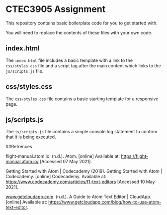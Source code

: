 # CTEC3905 Assignment

This repository contains basic boilerplate code for you to get started with.

You will need to replace the contents of these files with your own code.

## index.html

The `index.html` file includes a basic template with a link to the `css/styles.css` file and a script tag after the main content which links to the `js/scripts.js` file.

## css/styles.css

The `css/styles.css` file contains a basic starting template for a responsive page.

## js/scripts.js

The `js/scripts.js` file contains a simple console.log statement to confirm that it is being executed.

##Refrences

flight-manual.atom.io. (n.d.). Atom. [online] Available at: https://flight-manual.atom.io/ [Accessed 07 May 2021].

Getting Started with Atom | Codecademy (2019). Getting Started with Atom | Codecademy. [online] Codecademy. Available at: https://www.codecademy.com/articles/f1-text-editors [Accessed 10 May 2021].

www.getcloudapp.com. (n.d.). A Guide to Atom Text Editor | CloudApp. [online] Available at: https://www.getcloudapp.com/blog/how-to-use-atom-text-editor.

 
